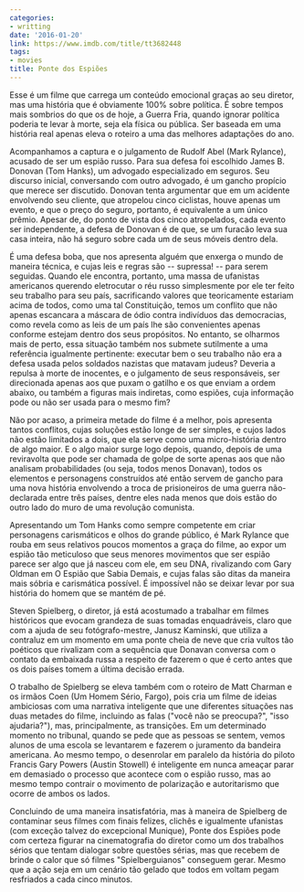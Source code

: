 ```yaml
---
categories:
- writting
date: '2016-01-20'
link: https://www.imdb.com/title/tt3682448
tags:
- movies
title: Ponte dos Espiões
---
```


Esse é um filme que carrega um conteúdo emocional graças ao seu diretor, mas uma história que é obviamente 100% sobre política. É sobre tempos mais sombrios do que os de hoje, a Guerra Fria, quando ignorar política poderia te levar à morte, seja ela física ou pública. Ser baseada em uma história real apenas eleva o roteiro a uma das melhores adaptações do ano.

Acompanhamos a captura e o julgamento de Rudolf Abel (Mark Rylance), acusado de ser um espião russo. Para sua defesa foi escolhido James B. Donovan (Tom Hanks), um advogado especializado em seguros. Seu discurso inicial, conversando com outro advogado, é um gancho propício que merece ser discutido. Donovan tenta argumentar que em um acidente envolvendo seu cliente, que atropelou cinco ciclistas, houve apenas um evento, e que o preço do seguro, portanto, é equivalente a um único prêmio. Apesar de, do ponto de vista dos cinco atropelados, cada evento ser independente, a defesa de Donovan é de que, se um furacão leva sua casa inteira, não há seguro sobre cada um de seus móveis dentro dela.

É uma defesa boba, que nos apresenta alguém que enxerga o mundo de maneira técnica, e cujas leis e regras são -- supressa! -- para serem seguidas. Quando ele encontra, portanto, uma massa de ufanistas americanos querendo eletrocutar o réu russo simplesmente por ele ter feito seu trabalho para seu país, sacrificando valores que teoricamente estariam acima de todos, como uma tal Constituição, temos um conflito que não apenas escancara a máscara de ódio contra indivíduos das democracias, como revela como as leis de um país lhe são convenientes apenas conforme estejam dentro dos seus propósitos. No entanto, se olharmos mais de perto, essa situação também nos submete sutilmente a uma referência igualmente pertinente: executar bem o seu trabalho não era a defesa usada pelos soldados nazistas que matavam judeus? Deveria a repulsa à morte de inocentes, e o julgamento de seus responsáveis, ser direcionada apenas aos que puxam o gatilho e os que enviam a ordem abaixo, ou também a figuras mais indiretas, como espiões, cuja informação pode ou não ser usada para o mesmo fim?

Não por acaso, a primeira metade do filme é a melhor, pois apresenta tantos conflitos, cujas soluções estão longe de ser simples, e cujos lados não estão limitados a dois, que ela serve como uma micro-história dentro de algo maior. E o algo maior surge logo depois, quando, depois de uma reviravolta que pode ser chamada de golpe de sorte apenas aos que não analisam probabilidades (ou seja, todos menos Donavan), todos os elementos e personagens construídos até então servem de gancho para uma nova história envolvendo a troca de prisioneiros de uma guerra não-declarada entre três países, dentre eles nada menos que dois estão do outro lado do muro de uma revolução comunista.

Apresentando um Tom Hanks como sempre competente em criar personagens carismáticos e olhos do grande público, é Mark Rylance que rouba em seus relativos poucos momentos a graça do filme, ao expor um espião tão meticuloso que seus menores movimentos que ser espião parece ser algo que já nasceu com ele, em seu DNA, rivalizando com Gary Oldman em O Espião que Sabia Demais, e cujas falas são ditas da maneira mais sóbria e carismática possível. É impossível não se deixar levar por sua história do homem que se mantém de pé.

Steven Spielberg, o diretor, já está acostumado a trabalhar em filmes históricos que evocam grandeza de suas tomadas enquadráveis, claro que com a ajuda de seu fotógrafo-mestre, Janusz Kaminski, que utiliza a contraluz em um momento em uma ponte cheia de neve que cria vultos tão poéticos que rivalizam com a sequência que Donavan conversa com o contato da embaixada russa a respeito de fazerem o que é certo antes que os dois países tomem a última decisão errada.

O trabalho de Spielberg se eleva também com o roteiro de Matt Charman e os irmãos Coen (Um Homem Sério, Fargo), pois cria um filme de ideias ambiciosas com uma narrativa inteligente que une diferentes situações nas duas metades do filme, incluindo as falas ("você não se preocupa?", "isso ajudaria?"), mas, principalmente, as transições. Em um determinado momento no tribunal, quando se pede que as pessoas se sentem, vemos alunos de uma escola se levantarem e fazerem o juramento da bandeira americana. Ao mesmo tempo, o desenrolar em paralelo da história do piloto Francis Gary Powers (Austin Stowell) é inteligente em nunca ameaçar parar em demasiado o processo que acontece com o espião russo, mas ao mesmo tempo contrair o movimento de polarização e autoritarismo que ocorre de ambos os lados.

Concluindo de uma maneira insatisfatória, mas à maneira de Spielberg de contaminar seus filmes com finais felizes, clichês e igualmente ufanistas (com exceção talvez do excepcional Munique), Ponte dos Espiões pode com certeza figurar na cinematografia do diretor como um dos trabalhos sérios que tentam dialogar sobre questões sérias, mas que recebem de brinde o calor que só filmes "Spielberguianos" conseguem gerar. Mesmo que a ação seja em um cenário tão gelado que todos em voltam pegam resfriados a cada cinco minutos.

